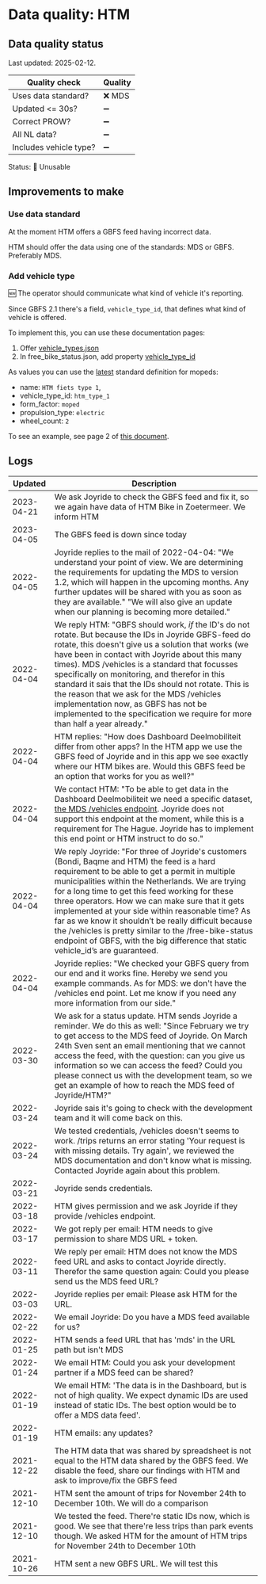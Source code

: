 # Data quality: HTM

## Data quality status

Last updated: 2025-02-12.

| **Quality check**           | **Quality**
| --                          | --          |
| Uses data standard?         | ❌ MDS
| Updated <= 30s?             | ➖
| Correct PROW?               | ➖
| All NL data?                | ➖
| Includes vehicle type?      | ➖

Status: 🔴 Unusable

## Improvements to make

### Use data standard

At the moment HTM offers a GBFS feed having incorrect data.

HTM should offer the data using one of the standards: MDS or GBFS. Preferably MDS.

### Add vehicle type

🆕 The operator should communicate what kind of vehicle it's reporting. 

Since GBFS 2.1 there's a field, `vehicle_type_id`, that defines what kind of vehicle is offered.

To implement this, you can use these documentation pages: 

1. Offer [vehicle_types.json](https://github.com/NABSA/gbfs/blob/master/gbfs.md#vehicle_typesjson-added-in-v21)
2. In free_bike_status.json, add property [vehicle_type_id](https://github.com/NABSA/gbfs/blob/master/gbfs.md#free_bike_statusjson)

As values you can use the [latest](https://github.com/NABSA/gbfs/pull/370) standard definition for mopeds:

- name: `HTM fiets type 1`,
- vehicle_type_id: `htm_type_1`
- form_factor: `moped`
- propulsion_type: `electric`
- wheel_count: `2`

To see an example, see page 2 of [this document](https://docs.google.com/document/d/1P_oDBnFvr9qzo0_5YbnrCDYptFQV9ZUOJGfi8ACD1GE/edit?usp=sharing).

## Logs

| Updated    | Description
| ----       | ---
| 2023-04-21 | We ask Joyride to check the GBFS feed and fix it, so we again have data of HTM Bike in Zoetermeer. We inform HTM
| 2023-04-05 | The GBFS feed is down since today
| 2022-04-05 | Joyride replies to the mail of 2022-04-04: "We understand your point of view. We are determining the requirements for updating the MDS to version 1.2, which will happen in the upcoming months. Any further updates will be shared with you as soon as they are available." "We will also give an update when our planning is becoming more detailed."
| 2022-04-04 | We reply HTM: "GBFS should work, _if_ the ID's do not rotate. But because the IDs in Joyride GBFS-feed do rotate, this doesn't give us a solution that works (we have been in contact with Joyride about this many times). MDS /vehicles is a standard that focusses specifically on monitoring, and therefor in this standard it sais that the IDs should not rotate. This is the reason that we ask for the MDS /vehicles implementation now, as GBFS has not be implemented to the specification we require for more than half a year already."
| 2022-04-04 | HTM replies: "How does Dashboard Deelmobiliteit differ from other apps? In the HTM app we use the GBFS feed of Joyride and in this app we see exactly where our HTM bikes are. Would this GBFS feed be an option that works for you as well?"
| 2022-04-04 | We contact HTM: "To be able to get data in the Dashboard Deelmobiliteit we need a specific dataset, [the MDS /vehicles endpoint](https://github.com/openmobilityfoundation/mobility-data-specification/blob/main/provider/README.md#vehicles). Joyride does not support this endpoint at the moment, while this is a requirement for The Hague. Joyride has to implement this end point or HTM instruct to do so."
| 2022-04-04 | We reply Joyride: "For three of Joyride's customers (Bondi, Baqme and HTM) the feed is a hard requirement to be able to get a permit in multiple municipalities within the Netherlands. We are trying for a long time to get this feed working for these three operators. How we can make sure that it gets implemented at your side within reasonable time? As far as we know it shouldn’t be really difficult because the /vehicles is pretty similar to the /free-bike-status endpoint of GBFS, with the big difference that static vehicle_id’s are guaranteed. 
| 2022-04-04 | Joyride replies: "We checked your GBFS query from our end and it works fine. Hereby we send you example commands. As for MDS: we don't have the /vehicles end point. Let me know if you need any more information from our side."
| 2022-03-30 | We ask for a status update. HTM sends Joyride a reminder. We do this as well: "Since February we try to get access to the MDS feed of Joyride. On March 24th Sven sent an email mentioning that we cannot access the feed, with the question: can you give us information so we can access the feed? Could you please connect us with the development team, so we get an example of how to reach the MDS feed of Joyride/HTM?"
| 2022-03-24 | Joyride sais it's going to check with the development team and it will come back on this.
| 2022-03-24 | We tested credentials, /vehicles doesn't seems to work. /trips returns an error stating 'Your request is with missing details. Try again', we reviewed the MDS documentation and don't know what is missing. Contacted Joyride again about this problem. 
| 2022-03-21 | Joyride sends credentials.
| 2022-03-18 | HTM gives permission and we ask Joyride if they provide /vehicles endpoint.
| 2022-03-17 | We got reply per email: HTM needs to give permission to share MDS URL + token.
| 2022-03-11 | We reply per email: HTM does not know the MDS feed URL and asks to contact Joyride directly. Therefor the same question again: Could you please send us the MDS feed URL?
| 2022-03-03 | Joyride replies per email: Please ask HTM for the URL.
| 2022-02-22 | We email Joyride: Do you have a MDS feed available for us?
| 2022-01-25 | HTM sends a feed URL that has 'mds' in the URL path but isn't MDS
| 2022-01-24 | We email HTM: Could you ask your development partner if a MDS feed can be shared?
| 2022-01-19 | We email HTM: 'The data is in the Dashboard, but is not of high quality. We expect dynamic IDs are used instead of static IDs. The best option would be to offer a MDS data feed'.
| 2022-01-19 | HTM emails: any updates?
| 2021-12-22 | The HTM data that was shared by spreadsheet is not equal to the HTM data shared by the GBFS feed. We disable the feed, share our findings with HTM and ask to improve/fix the GBFS feed
| 2021-12-10 | HTM sent the amount of trips for November 24th to December 10th. We will do a comparison
| 2021-12-10 | We tested the feed. There're static IDs now, which is good. We see that there're less trips than park events though. We asked HTM for the amount of HTM trips for November 24th to December 10th
| 2021-10-26 | HTM sent a new GBFS URL. We will test this
